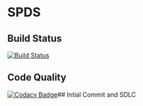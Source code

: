 # SPDS
## Build Status
 [![Build Status](https://travis-ci.com/sohangarikapati/SPDS.svg?branch=master)](https://travis-ci.com/sohangarikapati/SPDS)
## Code Quality
 [![Codacy Badge](https://app.codacy.com/project/badge/Grade/e6235209ce484e359d7b1b6af3b2e880)](https://www.codacy.com/manual/sohangarikapati/SPDS?utm_source=github.com&amp;utm_medium=referral&amp;utm_content=sohangarikapati/SPDS&amp;utm_campaign=Badge_Grade)## Intial Commit and SDLC
